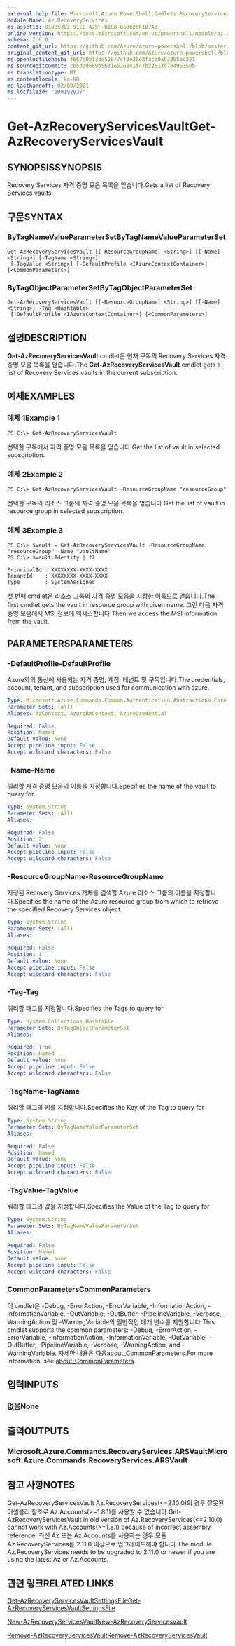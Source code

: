 ```yaml
---
external help file: Microsoft.Azure.PowerShell.Cmdlets.RecoveryServices.dll-Help.xml
Module Name: Az.RecoveryServices
ms.assetid: 818B5302-91EE-425F-B1CD-86B626F1B7A3
online version: https://docs.microsoft.com/en-us/powershell/module/az.recoveryservices/get-azrecoveryservicesvault
schema: 2.0.0
content_git_url: https://github.com/Azure/azure-powershell/blob/master/src/RecoveryServices/RecoveryServices/help/Get-AzRecoveryServicesVault.md
original_content_git_url: https://github.com/Azure/azure-powershell/blob/master/src/RecoveryServices/RecoveryServices/help/Get-AzRecoveryServicesVault.md
ms.openlocfilehash: f667c0b13de510f7cf3e30e3faca9a93395ac221
ms.sourcegitcommit: c05d3d669b5631e526841f47b22513d78495350b
ms.translationtype: MT
ms.contentlocale: ko-KR
ms.lasthandoff: 02/09/2021
ms.locfileid: "100192937"
---
```

# <span data-ttu-id="40882-101">Get-AzRecoveryServicesVault</span><span class="sxs-lookup"><span data-stu-id="40882-101">Get-AzRecoveryServicesVault</span></span>

## <span data-ttu-id="40882-102">SYNOPSIS</span><span class="sxs-lookup"><span data-stu-id="40882-102">SYNOPSIS</span></span>

<span data-ttu-id="40882-103">Recovery Services 자격 증명 모음 목록을 얻습니다.</span><span class="sxs-lookup"><span data-stu-id="40882-103">Gets a list of Recovery Services vaults.</span></span>

## <span data-ttu-id="40882-104">구문</span><span class="sxs-lookup"><span data-stu-id="40882-104">SYNTAX</span></span>

### <span data-ttu-id="40882-105">ByTagNameValueParameterSet</span><span class="sxs-lookup"><span data-stu-id="40882-105">ByTagNameValueParameterSet</span></span>
```
Get-AzRecoveryServicesVault [[-ResourceGroupName] <String>] [[-Name] <String>] [-TagName <String>]
 [-TagValue <String>] [-DefaultProfile <IAzureContextContainer>] [<CommonParameters>]
```

### <span data-ttu-id="40882-106">ByTagObjectParameterSet</span><span class="sxs-lookup"><span data-stu-id="40882-106">ByTagObjectParameterSet</span></span>
```
Get-AzRecoveryServicesVault [[-ResourceGroupName] <String>] [[-Name] <String>] -Tag <Hashtable>
 [-DefaultProfile <IAzureContextContainer>] [<CommonParameters>]
```

## <span data-ttu-id="40882-107">설명</span><span class="sxs-lookup"><span data-stu-id="40882-107">DESCRIPTION</span></span>

<span data-ttu-id="40882-108">**Get-AzRecoveryServicesVault** cmdlet은 현재 구독의 Recovery Services 자격 증명 모음 목록을 얻습니다.</span><span class="sxs-lookup"><span data-stu-id="40882-108">The **Get-AzRecoveryServicesVault** cmdlet gets a list of Recovery Services vaults in the current subscription.</span></span>

## <span data-ttu-id="40882-109">예제</span><span class="sxs-lookup"><span data-stu-id="40882-109">EXAMPLES</span></span>

### <span data-ttu-id="40882-110">예제 1</span><span class="sxs-lookup"><span data-stu-id="40882-110">Example 1</span></span>

```
PS C:\> Get-AzRecoveryServicesVault
```

<span data-ttu-id="40882-111">선택한 구독에서 자격 증명 모음 목록을 얻습니다.</span><span class="sxs-lookup"><span data-stu-id="40882-111">Get the list of vault in selected subscription.</span></span>

### <span data-ttu-id="40882-112">예제 2</span><span class="sxs-lookup"><span data-stu-id="40882-112">Example 2</span></span>

```
PS C:\> Get-AzRecoveryServicesVault -ResourceGroupName "resourceGroup"
```

<span data-ttu-id="40882-113">선택한 구독의 리소스 그룹의 자격 증명 모음 목록을 얻습니다.</span><span class="sxs-lookup"><span data-stu-id="40882-113">Get the list of vault in resource group in selected subscription.</span></span>

### <span data-ttu-id="40882-114">예제 3</span><span class="sxs-lookup"><span data-stu-id="40882-114">Example 3</span></span>

```
PS C:\> $vault = Get-AzRecoveryServicesVault -ResourceGroupName "resourceGroup" -Name "vaultName"
PS C:\> $vault.Identity | fl

PrincipalId : XXXXXXXX-XXXX-XXXX
TenantId    : XXXXXXXX-XXXX-XXXX
Type        : SystemAssigned
```

<span data-ttu-id="40882-115">첫 번째 cmdlet은 리소스 그룹의 자격 증명 모음을 지정한 이름으로 얻습니다.</span><span class="sxs-lookup"><span data-stu-id="40882-115">The first cmdlet gets the vault in resource group with given name.</span></span> <span data-ttu-id="40882-116">그런 다음 자격 증명 모음에서 MSI 정보에 액세스합니다.</span><span class="sxs-lookup"><span data-stu-id="40882-116">Then we access the MSI information from the vault.</span></span>

## <span data-ttu-id="40882-117">PARAMETERS</span><span class="sxs-lookup"><span data-stu-id="40882-117">PARAMETERS</span></span>

### <span data-ttu-id="40882-118">-DefaultProfile</span><span class="sxs-lookup"><span data-stu-id="40882-118">-DefaultProfile</span></span>

<span data-ttu-id="40882-119">Azure와의 통신에 사용되는 자격 증명, 계정, 테넌트 및 구독입니다.</span><span class="sxs-lookup"><span data-stu-id="40882-119">The credentials, account, tenant, and subscription used for communication with azure.</span></span>

```yaml
Type: Microsoft.Azure.Commands.Common.Authentication.Abstractions.Core.IAzureContextContainer
Parameter Sets: (All)
Aliases: AzContext, AzureRmContext, AzureCredential

Required: False
Position: Named
Default value: None
Accept pipeline input: False
Accept wildcard characters: False
```

### <span data-ttu-id="40882-120">-Name</span><span class="sxs-lookup"><span data-stu-id="40882-120">-Name</span></span>

<span data-ttu-id="40882-121">쿼리할 자격 증명 모음의 이름을 지정합니다.</span><span class="sxs-lookup"><span data-stu-id="40882-121">Specifies the name of the vault to query for.</span></span>

```yaml
Type: System.String
Parameter Sets: (All)
Aliases:

Required: False
Position: 2
Default value: None
Accept pipeline input: False
Accept wildcard characters: False
```

### <span data-ttu-id="40882-122">-ResourceGroupName</span><span class="sxs-lookup"><span data-stu-id="40882-122">-ResourceGroupName</span></span>

<span data-ttu-id="40882-123">지정된 Recovery Services 개체를 검색할 Azure 리소스 그룹의 이름을 지정합니다.</span><span class="sxs-lookup"><span data-stu-id="40882-123">Specifies the name of the Azure resource group from which to retrieve the specified Recovery Services object.</span></span>

```yaml
Type: System.String
Parameter Sets: (All)
Aliases:

Required: False
Position: 1
Default value: None
Accept pipeline input: False
Accept wildcard characters: False
```

### <span data-ttu-id="40882-124">-Tag</span><span class="sxs-lookup"><span data-stu-id="40882-124">-Tag</span></span>

<span data-ttu-id="40882-125">쿼리할 태그를 지정합니다.</span><span class="sxs-lookup"><span data-stu-id="40882-125">Specifies the Tags to query for</span></span>

```yaml
Type: System.Collections.Hashtable
Parameter Sets: ByTagObjectParameterSet
Aliases:

Required: True
Position: Named
Default value: None
Accept pipeline input: False
Accept wildcard characters: False
```

### <span data-ttu-id="40882-126">-TagName</span><span class="sxs-lookup"><span data-stu-id="40882-126">-TagName</span></span>

<span data-ttu-id="40882-127">쿼리할 태그의 키를 지정합니다.</span><span class="sxs-lookup"><span data-stu-id="40882-127">Specifies the Key of the Tag to query for</span></span>

```yaml
Type: System.String
Parameter Sets: ByTagNameValueParameterSet
Aliases:

Required: False
Position: Named
Default value: None
Accept pipeline input: False
Accept wildcard characters: False
```

### <span data-ttu-id="40882-128">-TagValue</span><span class="sxs-lookup"><span data-stu-id="40882-128">-TagValue</span></span>

<span data-ttu-id="40882-129">쿼리할 태그의 값을 지정합니다.</span><span class="sxs-lookup"><span data-stu-id="40882-129">Specifies the Value of the Tag to query for</span></span>

```yaml
Type: System.String
Parameter Sets: ByTagNameValueParameterSet
Aliases:

Required: False
Position: Named
Default value: None
Accept pipeline input: False
Accept wildcard characters: False
```

### <span data-ttu-id="40882-130">CommonParameters</span><span class="sxs-lookup"><span data-stu-id="40882-130">CommonParameters</span></span>
<span data-ttu-id="40882-131">이 cmdlet은 -Debug, -ErrorAction, -ErrorVariable, -InformationAction, -InformationVariable, -OutVariable, -OutBuffer, -PipelineVariable, -Verbose, -WarningAction 및 -WarningVariable의 일반적인 매개 변수를 지원합니다.</span><span class="sxs-lookup"><span data-stu-id="40882-131">This cmdlet supports the common parameters: -Debug, -ErrorAction, -ErrorVariable, -InformationAction, -InformationVariable, -OutVariable, -OutBuffer, -PipelineVariable, -Verbose, -WarningAction, and -WarningVariable.</span></span> <span data-ttu-id="40882-132">자세한 내용은 [다음](http://go.microsoft.com/fwlink/?LinkID=113216)about_CommonParameters.</span><span class="sxs-lookup"><span data-stu-id="40882-132">For more information, see [about_CommonParameters](http://go.microsoft.com/fwlink/?LinkID=113216).</span></span>

## <span data-ttu-id="40882-133">입력</span><span class="sxs-lookup"><span data-stu-id="40882-133">INPUTS</span></span>

### <span data-ttu-id="40882-134">없음</span><span class="sxs-lookup"><span data-stu-id="40882-134">None</span></span>

## <span data-ttu-id="40882-135">출력</span><span class="sxs-lookup"><span data-stu-id="40882-135">OUTPUTS</span></span>

### <span data-ttu-id="40882-136">Microsoft.Azure.Commands.RecoveryServices.ARSVault</span><span class="sxs-lookup"><span data-stu-id="40882-136">Microsoft.Azure.Commands.RecoveryServices.ARSVault</span></span>

## <span data-ttu-id="40882-137">참고 사항</span><span class="sxs-lookup"><span data-stu-id="40882-137">NOTES</span></span>
<span data-ttu-id="40882-138">Get-AzRecoveryServicesVault Az.RecoveryServices(<=2.10.0)의 경우 잘못된 어셈블리 참조로 Az.Accounts(>=1.8.1)를 사용할 수 없습니다.</span><span class="sxs-lookup"><span data-stu-id="40882-138">Get-AzRecoveryServicesVault in old version of Az.RecoveryServices(<=2.10.0) cannot work with Az.Accounts(>=1.8.1) because of incorrect assembly reference.</span></span> <span data-ttu-id="40882-139">최신 Az 또는 Az.Accounts를 사용하는 경우 모듈 Az.RecoveryServices를 2.11.0 이상으로 업그레이드해야 합니다.</span><span class="sxs-lookup"><span data-stu-id="40882-139">The module Az.RecoveryServices needs to be upgraded to 2.11.0 or newer if you are using the latest Az or Az.Accounts.</span></span>

## <span data-ttu-id="40882-140">관련 링크</span><span class="sxs-lookup"><span data-stu-id="40882-140">RELATED LINKS</span></span>

[<span data-ttu-id="40882-141">Get-AzRecoveryServicesVaultSettingsFile</span><span class="sxs-lookup"><span data-stu-id="40882-141">Get-AzRecoveryServicesVaultSettingsFile</span></span>](./Get-AzRecoveryServicesVaultSettingsFile.md)

[<span data-ttu-id="40882-142">New-AzRecoveryServicesVault</span><span class="sxs-lookup"><span data-stu-id="40882-142">New-AzRecoveryServicesVault</span></span>](./New-AzRecoveryServicesVault.md)

[<span data-ttu-id="40882-143">Remove-AzRecoveryServicesVault</span><span class="sxs-lookup"><span data-stu-id="40882-143">Remove-AzRecoveryServicesVault</span></span>](./Remove-AzRecoveryServicesVault.md)
